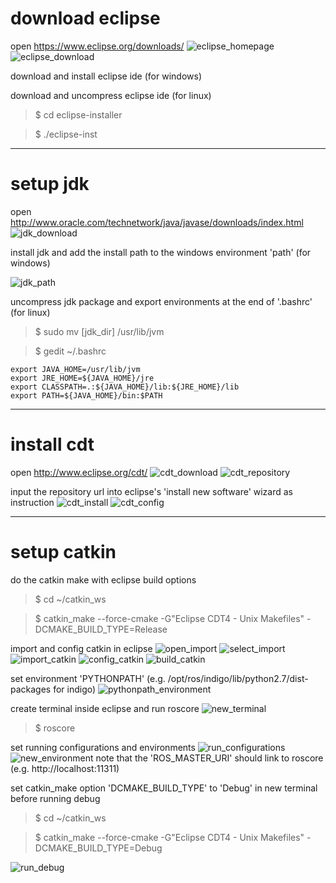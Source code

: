 # download eclipse

open <https://www.eclipse.org/downloads/>
![eclipse_homepage](https://raw.githubusercontent.com/ouiyeah/eclipse/master/img/eclipse_homepage.png "eclipse_homepage")
![eclipse_download](https://raw.githubusercontent.com/ouiyeah/eclipse/master/img/eclipse_download.png "eclipse_download")

download and install eclipse ide (for windows)

download and uncompress eclipse ide (for linux)

>$ cd eclipse-installer

>$ ./eclipse-inst

***
# setup jdk

open <http://www.oracle.com/technetwork/java/javase/downloads/index.html>
![jdk_download](https://raw.githubusercontent.com/ouiyeah/eclipse/master/img/jdk_download.png "jdk_download")

install jdk and add the install path to the windows environment 'path' (for windows)

![jdk_path](https://raw.githubusercontent.com/ouiyeah/eclipse/master/img/jdk_path.png "jdk_path")

uncompress jdk package and export environments at the end of '.bashrc' (for linux)

>$ sudo mv [jdk_dir] /usr/lib/jvm

>$ gedit ~/.bashrc

    export JAVA_HOME=/usr/lib/jvm
    export JRE_HOME=${JAVA_HOME}/jre
    export CLASSPATH=.:${JAVA_HOME}/lib:${JRE_HOME}/lib
    export PATH=${JAVA_HOME}/bin:$PATH

***
# install cdt

open <http://www.eclipse.org/cdt/>
![cdt_download](https://raw.githubusercontent.com/ouiyeah/eclipse/master/img/cdt_download.png "cdt_download")
![cdt_repository](https://raw.githubusercontent.com/ouiyeah/eclipse/master/img/cdt_repository.png "cdt_repository")

input the repository url into eclipse's 'install new software' wizard as instruction
![cdt_install](https://raw.githubusercontent.com/ouiyeah/eclipse/master/img/cdt_install.png "cdt_install")
![cdt_config](https://raw.githubusercontent.com/ouiyeah/eclipse/master/img/cdt_config.png "cdt_config")

***
# setup catkin

do the catkin make with eclipse build options

>$ cd ~/catkin_ws

>$ catkin_make --force-cmake -G"Eclipse CDT4 - Unix Makefiles" -DCMAKE_BUILD_TYPE=Release

import and config catkin in eclipse
![open_import](https://raw.githubusercontent.com/ouiyeah/eclipse/master/img/open_import.png "open_import")
![select_import](https://raw.githubusercontent.com/ouiyeah/eclipse/master/img/select_import.png "select_import")
![import_catkin](https://raw.githubusercontent.com/ouiyeah/eclipse/master/img/import_catkin.png "import_catkin")
![config_catkin](https://raw.githubusercontent.com/ouiyeah/eclipse/master/img/config_catkin.png "config_catkin")
![build_catkin](https://raw.githubusercontent.com/ouiyeah/eclipse/master/img/build_catkin.png "build_catkin")

set environment 'PYTHONPATH' (e.g. /opt/ros/indigo/lib/python2.7/dist-packages for indigo)
![pythonpath_environment](https://raw.githubusercontent.com/ouiyeah/eclipse/master/img/pythonpath_environment.png "pythonpath_environment")

create terminal inside eclipse and run roscore
![new_terminal](https://raw.githubusercontent.com/ouiyeah/eclipse/master/img/new_terminal.png "new_terminal")

>$ roscore

set running configurations and environments
![run_configurations](https://raw.githubusercontent.com/ouiyeah/eclipse/master/img/run_configurations.png "run_configurations")
![new_environment](https://raw.githubusercontent.com/ouiyeah/eclipse/master/img/new_environment.png "new_environment")
note that the 'ROS_MASTER_URI' should link to roscore (e.g. http://localhost:11311)

set catkin_make option 'DCMAKE_BUILD_TYPE' to 'Debug' in new terminal before running debug

>$ cd ~/catkin_ws

>$ catkin_make --force-cmake -G"Eclipse CDT4 - Unix Makefiles" -DCMAKE_BUILD_TYPE=Debug

![run_debug](https://raw.githubusercontent.com/ouiyeah/eclipse/master/img/run_debug.png "run_debug")
